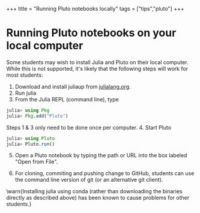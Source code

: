 +++
title = "Running Pluto notebooks locally"
tags = ["tips","pluto"]
+++
# Running Pluto notebooks on your local computer

Some students may wish to install Julia and Pluto on their local computer.
While this is not supported, it's likely that the following steps will work for most students: 
1.  Download and install juliaup from [julialang.org](https://julialang.org/install/). 
2.  Run julia
3.  From the Julia REPL (command line), type
```julia
julia> using Pkg
julia> Pkg.add("Pluto")
```
Steps 1 & 3 only need to be done once per computer.
4.  Start Pluto
```julia
julia> using Pluto
julia> Pluto.run()
```
5.  Open a Pluto notebook by typing the path or URL into the box labeled "Open from File".

6.  For cloning, commiting and pushing change to GitHub, students can use the command line version of git (or an alternative git client).  

\warn{Installing julia using conda (rather than downloading the binaries directly as described above) has been known to cause problems for other students.}

